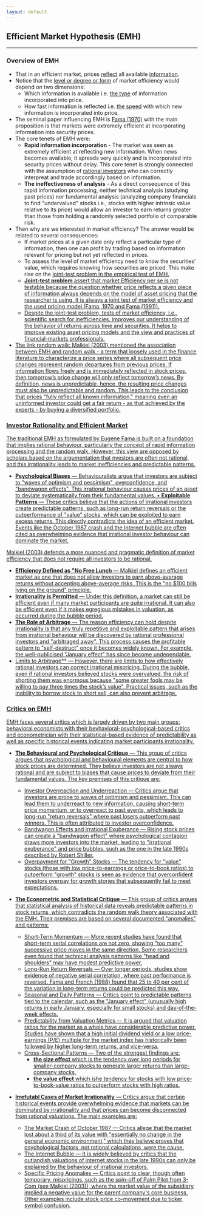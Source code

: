 ```yaml
---
layout: default
---
```


## Efficient Market Hypothesis (EMH)
------
### Overview of EMH

* That in an efficient market, prices <u>reflect</u> all available <u>information</u>.
* Notice that the <u>level or degree or form</u> of market efficiency would depend on two dimensions:
  * Which information is available i.e. <u>the type</u> of information incorporated into price.
  * How fast information is reflected i.e. <u>the speed</u> with which new information is  incorporated into price.
* The seminal paper influencing EMH is [Fama (1970)](https://www.jstor.org/stable/2325486) with the main proposition is that markets were extremely efficient at incorporating information into security prices.
* The core tenets of EMH were:
  * **Rapid information incorporation** -  The market was seen as extremely efficient at reflecting new information. When news becomes available, it spreads very quickly and is incorporated into security prices without delay. This core tenet is strongly connected with the assumption of <u>rational investors</u> who can correctly interpreat and trade accordingly based on information. 
  * **The ineffectiveness of analysis** - As a direct consequence of this rapid information processing, neither technical analysis (studying past prices) nor fundamental analysis (analyzing company financials to find "undervalued" stocks i.e., stocks with higher intrinsic value relative to its price) would allow an investor to earn returns greater than those from holding a randomly selected portfolio of comparable risk.
* Then why are we interested in market efficiency? The answer would be related to several consequences:
  * If market prices at a given date only reflect a particular type of information, then one can profit by trading based on information relevant for pricing but not yet reflected in prices.
  * To assess the level of market efficiency need to know the securities' value,  which requires knowing how securities are priced. This make rise on the <u>joint-test problem<u/> in the empirical test of EMH.
  * **Joint-test problem** assert that market Efficiency per se is not testable because the question whether price reflects a given piece of information always depends on the model of asset pricing that the researcher is using.  It is always a joint test of market efficiency and the used pricing model ([Fama, 1970](https://www.jstor.org/stable/2325486) and [Fama (1991)](https://onlinelibrary.wiley.com/doi/full/10.1111/j.1540-6261.1991.tb04636.x)).
  * Despite the joint-test problem, tests of market efficiency, i.e., scientific search for inefficiencies, improves our understanding of the behavior of returns across time and securities. It helps to improve existing asset pricing models and the view and practices of financial-markets professionals.
* The link <u>random walk</u>: [Malkiel (2003)](https://www.princeton.edu/~ceps/workingpapers/91malkiel.pdf) mentioned the association between EMH and random walk - a term that loosely used in the finance literature to characterize a price series where all subsequent price changes represent random departures from previous prices. If information flows freely and is immediately reflected in stock prices, then tomorrow’s price change will only reflect tomorrow’s news. By definition, news is unpredictable, hence, the resulting price changes must also be unpredictable and random. This leads to the conclusion that prices "fully reflect all known information," meaning even an uninformed investor could get a fair return - as that achieved by the experts - by buying a diversified portfolio.

### Investor Rationality and Efficient Market

The traditional EMH as formulated by Eugene Fama is built on a foundation that implies rational behaviour, particularly the concept of rapid information processing and the random walk. However, this view are opposed by scholars based on the argumentation that nvestors are often not rational, and this irrationality leads to market inefficiencies and predictable patterns.
* **Psychological Biases** — Behaviouralists argue that investors are subject to "waves of optimism and pessimism", overconfidence, and "bandwagon effects". This irrational behaviour causes prices of an asset to deviate systematically from their fundamental values.
• **Exploitable Patterns** — These critics believe that the actions of irrational investors create predictable patterns, such as long-run return reversals or the outperformance of "value" stocks, which can be exploited to earn excess returns. This directly contradicts the idea of an efficient market. Events like the October 1987 crash and the Internet bubble are often cited as overwhelming evidence that irrational investor behaviour can dominate the market.

[Malkiel (2003)](https://www.princeton.edu/~ceps/workingpapers/91malkiel.pdf) defends a more nuanced and pragmatic definition of market efficiency that does not require all investors to be rational.
* **Efficiency Defined as "No Free Lunch** — Malkiel defines an efficient market as one that does not allow investors to earn above-average returns without accepting above-average risks. This is the "no $100 bills lying on the ground" principle.
* **Irrationality is Permitted** — Under this definition, a market can still be efficient even if many market participants are quite irrational. It can also be efficient even if it makes egregious mistakes in valuation, as occurred during the  bubble period.
* **The Role of Arbitrage** — The reason efficiency can hold despite irrationality is that any truly repetitive and exploitable pattern that arises from irrational behaviour will be discovered by rational professional investors and "arbitraged away". This process causes the profitable pattern to "self-destruct" once it becomes widely known. For example, the well-publicised "January effect" has since become undependable.
* Limits to Arbitrage** — However, there are limits to how effectively rational investors can correct irrational mispricing. During the bubble, even if rational investors believed stocks were overvalued, the risk of shorting them was enormous because "some greater fools may be willing to pay three times the stock’s value". Practical issues, such as the inability to borrow stock to short sell, can also prevent arbitrage.

### Critics on EMH

EMH faces several critics which is largely driven by two main groups: behavioral economists with their bevhavioral-psychological-based critics and econometrician with their statistical-based evidence of predictability as well as specific historical events indicating market participants irrationality.

* **The Behavioural and Psychological Critique** — This group of critics argues that psychological and behavioural elements are central to how stock prices are determined. They believe investors are not always rational and are subject to biases that cause prices to deviate from their fundamental values.  The key premises of this critique are:
  * <u>Investor Overreaction and Underreaction</u> — Critics argue that investors are prone to waves of optimism and pessimism. This can lead them to underreact to new information, causing short-term price momentum, or to overreact to past events, which leads to long-run "return reversals" where past losers outperform past winners. This is often attributed to investor overconfidence.
  * <u>Bandwagon Effects and Irrational Exuberance</u> — Rising stock prices can create a "bandwagon effect" where psychological contagion draws more investors into the market, leading to "irrational exuberance" and price bubbles, such as the one in the late 1990s described by Robert Shiller.
  * <u>Overpayment for "Growth" Stocks</u> — The tendency for "value" stocks (those with low price-to-earnings or price-to-book ratios) to outperform "growth" stocks is seen as evidence that overconfident investors overpay for growth stories that subsequently fail to meet expectations.
    
* **The Econometric and Statistical Critique** — This group of critics argues that statistical analysis of historical data reveals predictable patterns in stock returns, which contradicts the random walk theory associated with the EMH. Their premises are based on several documented "anomalies" and patterns:
  * <u>Short-Term Momentum</u> — More recent studies have found that short-term serial correlations are not zero, showing "too many" successive price moves in the same direction. Some researchers even found that technical analysis patterns like "head and shoulders" may have modest predictive power.
  * <u>Long-Run Return Reversals</u> — Over longer periods, studies show evidence of negative serial correlation, where past performance is reversed. Fama and French (1988) found that 25 to 40 per cent of the variation in long-term returns could be predicted this way.
  * <u>Seasonal and Daily Patterns</u> — Critics point to predictable patterns tied to the calendar, such as the "January effect" (unusually high returns in early January, especially for small stocks) and day-of-the-week effects.
  * <u>Predictability from Valuation Metrics</u> — It is argued that valuation ratios for the market as a whole have considerable predictive power. Studies have shown that a high initial dividend yield or a low price-earnings (P/E) multiple for the market index has historically been followed by higher long-term returns, and vice-versa.
  * <u>Cross-Sectional Patterns</u> — Two of the strongest findings are:
    * **the size effect** which is the tendency over long periods for smaller-company stocks to generate larger returns than large-company stocks,
    * **the value effect** which ishe tendency for stocks with low price-to-book-value ratios to outperform stocks with high ratios.

* **Irrefutabl Cases of Market Irrationality** — Critics argue that certain historical events provide overwhelming evidence that markets can be dominated by irrationality and that prices can become disconnected from rational valuations. The main examples are:
  * <u>The Market Crash of October 1987</u> — Critics allege that the market lost about a third of its value with "essentially no change in the general economic environment," which they believe proves that psychological factors, not rational calculations, were the cause.
  * <u>The Internet Bubble</u> — It is widely believed by critics that the outlandish valuations of internet stocks in the late 1990s can only be explained by the behaviour of irrational investors.
  * <u>Specific Pricing Anomalies</u> — Critics point to clear, though often temporary, mispricings, such as the spin-off of Palm Pilot from 3-Com (see [Malkiel (2003)](https://www.princeton.edu/~ceps/workingpapers/91malkiel.pdf)), where the market value of the subsidiary implied a negative value for the parent company's core business. Other examples include stock price co-movement due to ticker symbol confusion.

```R
```
